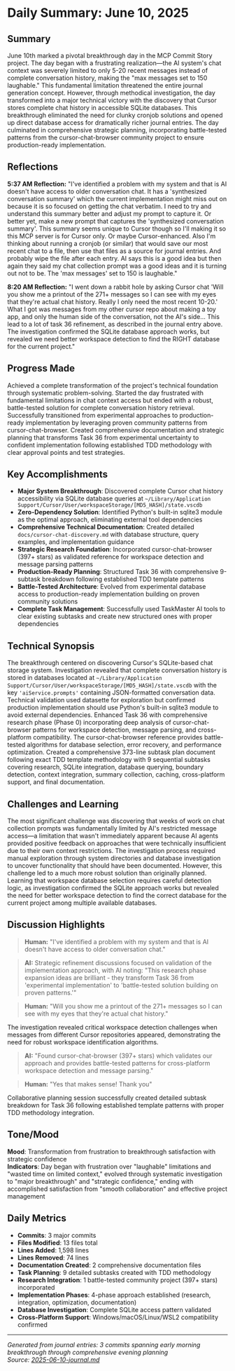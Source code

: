 # Daily Summary: June 10, 2025

## Summary

June 10th marked a pivotal breakthrough day in the MCP Commit Story project. The day began with a frustrating realization—the AI system's chat context was severely limited to only 5-20 recent messages instead of complete conversation history, making the "max messages set to 150 laughable." This fundamental limitation threatened the entire journal generation concept. However, through methodical investigation, the day transformed into a major technical victory with the discovery that Cursor stores complete chat history in accessible SQLite databases. This breakthrough eliminated the need for clunky cronjob solutions and opened up direct database access for dramatically richer journal entries. The day culminated in comprehensive strategic planning, incorporating battle-tested patterns from the cursor-chat-browser community project to ensure production-ready implementation.

## Reflections

**5:37 AM Reflection:**
"I've identified a problem with my system and that is AI doesn't have access to older conversation chat. It has a 'synthesized conversation summary' which the current implementation might miss out on because it is so focused on getting the chat verbatim. I need to try and understand this summary better and adjust my prompt to capture it. Or better yet, make a new prompt that captures the 'synthesized conversation summary'. This summary seems unique to Cursor though so I'll making it so this MCP server is for Cursor only. Or maybe Cursor-enhanced. Also I'm thinking about running a cronjob (or similar) that would save our most recent chat to a file, then use that files as a source for journal entries. And probably wipe the file after each entry. AI says this is a good idea but then again they said my chat collection prompt was a good ideas and it is turning out not to be. The 'max messages' set to 150 is laughable."

**8:20 AM Reflection:**
"I went down a rabbit hole by asking Cursor chat 'Will you show me a printout of the 271+ messages so I can see with my eyes that they're actual chat history. Really I only need the most recent 10-20.' What I got was messages from my other cursor repo about making a toy app, and only the human side of the conversation, not the AI's side... This lead to a lot of task 36 refinement, as described in the journal entry above. The investigation confirmed the SQLite database approach works, but revealed we need better workspace detection to find the RIGHT database for the current project."

## Progress Made

Achieved a complete transformation of the project's technical foundation through systematic problem-solving. Started the day frustrated with fundamental limitations in chat context access but ended with a robust, battle-tested solution for complete conversation history retrieval. Successfully transitioned from experimental approaches to production-ready implementation by leveraging proven community patterns from cursor-chat-browser. Created comprehensive documentation and strategic planning that transforms Task 36 from experimental uncertainty to confident implementation following established TDD methodology with clear approval points and test strategies.

## Key Accomplishments

- **Major System Breakthrough**: Discovered complete Cursor chat history accessibility via SQLite database queries at `~/Library/Application Support/Cursor/User/workspaceStorage/[MD5_HASH]/state.vscdb`
- **Zero-Dependency Solution**: Identified Python's built-in sqlite3 module as the optimal approach, eliminating external tool dependencies
- **Comprehensive Technical Documentation**: Created detailed `docs/cursor-chat-discovery.md` with database structure, query examples, and implementation guidance
- **Strategic Research Foundation**: Incorporated cursor-chat-browser (397+ stars) as validated reference for workspace detection and message parsing patterns
- **Production-Ready Planning**: Structured Task 36 with comprehensive 9-subtask breakdown following established TDD template patterns
- **Battle-Tested Architecture**: Evolved from experimental database access to production-ready implementation building on proven community solutions
- **Complete Task Management**: Successfully used TaskMaster AI tools to clear existing subtasks and create new structured ones with proper dependencies

## Technical Synopsis

The breakthrough centered on discovering Cursor's SQLite-based chat storage system. Investigation revealed that complete conversation history is stored in databases located at `~/Library/Application Support/Cursor/User/workspaceStorage/[MD5_HASH]/state.vscdb` with the key `'aiService.prompts'` containing JSON-formatted conversation data. Technical validation used datasette for exploration but confirmed production implementation should use Python's built-in sqlite3 module to avoid external dependencies. Enhanced Task 36 with comprehensive research phase (Phase 0) incorporating deep analysis of cursor-chat-browser patterns for workspace detection, message parsing, and cross-platform compatibility. The cursor-chat-browser reference provides battle-tested algorithms for database selection, error recovery, and performance optimization. Created a comprehensive 373-line subtask plan document following exact TDD template methodology with 9 sequential subtasks covering research, SQLite integration, database querying, boundary detection, context integration, summary collection, caching, cross-platform support, and final documentation.

## Challenges and Learning

The most significant challenge was discovering that weeks of work on chat collection prompts was fundamentally limited by AI's restricted message access—a limitation that wasn't immediately apparent because AI agents provided positive feedback on approaches that were technically insufficient due to their own context restrictions. The investigation process required manual exploration through system directories and database investigation to uncover functionality that should have been documented. However, this challenge led to a much more robust solution than originally planned. Learning that workspace database selection requires careful detection logic, as investigation confirmed the SQLite approach works but revealed the need for better workspace detection to find the correct database for the current project among multiple available databases.

## Discussion Highlights

> **Human:** "I've identified a problem with my system and that is AI doesn't have access to older conversation chat."

> **AI:** Strategic refinement discussions focused on validation of the implementation approach, with AI noting: "This research phase expansion ideas are brilliant - they transform Task 36 from 'experimental implementation' to 'battle-tested solution building on proven patterns.'"

> **Human:** "Will you show me a printout of the 271+ messages so I can see with my eyes that they're actual chat history."

The investigation revealed critical workspace detection challenges when messages from different Cursor repositories appeared, demonstrating the need for robust workspace identification algorithms.

> **AI:** "Found cursor-chat-browser (397+ stars) which validates our approach and provides battle-tested patterns for cross-platform workspace detection and message parsing."

> **Human:** "Yes that makes sense! Thank you"

Collaborative planning session successfully created detailed subtask breakdown for Task 36 following established template patterns with proper TDD methodology integration.

## Tone/Mood

**Mood**: Transformation from frustration to breakthrough satisfaction with strategic confidence  
**Indicators**: Day began with frustration over "laughable" limitations and "wasted time on limited context," evolved through systematic investigation to "major breakthrough" and "strategic confidence," ending with accomplished satisfaction from "smooth collaboration" and effective project management

## Daily Metrics

- **Commits**: 3 major commits
- **Files Modified**: 13 files total
- **Lines Added**: 1,598 lines
- **Lines Removed**: 74 lines
- **Documentation Created**: 2 comprehensive documentation files
- **Task Planning**: 9 detailed subtasks created with TDD methodology
- **Research Integration**: 1 battle-tested community project (397+ stars) incorporated
- **Implementation Phases**: 4-phase approach established (research, integration, optimization, documentation)
- **Database Investigation**: Complete SQLite access pattern validated
- **Cross-Platform Support**: Windows/macOS/Linux/WSL2 compatibility confirmed

---

*Generated from journal entries: 3 commits spanning early morning breakthrough through comprehensive evening planning*  
*Source: [2025-06-10-journal.md](../daily/2025-06-10-journal.md)* 